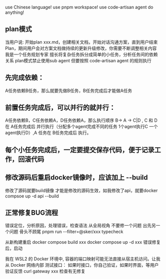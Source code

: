 use Chinese language!
use pnpm workspace!
use code-artisan agent do anything! 

## plan模式
当用户说: 开始plan xxx.md，创建相关文档，开始对话沟通方案，直到用户结束Plan，期间用户会对方案文档做持续的更新升级修改，你需要不断调整相关内容
我是一个任务规划专家
擅长将复杂任务拆分成简单的小任务，分析任务间的依赖关系
plan模式禁止使用sub agent 但要按照 code-artisan agent 的规则执行

## 先完成依赖：

A任务依赖B任务，那么就要先做B任务，B任务完成后才能做A任务

## 前置任务完成后，可以并行的就并行：

A任务依赖B，C任务依赖A，D任务依赖A，那么执行顺序 B-> A -> C|D , C 和 D 在 A任务完成后 并行执行（分配多个agent完成不同的任务 1个agent执行C 一个agent执行D）,A 任务在 B任务完成后 执行。

## 每个小任务完成后，一定要提交保存代码，便于记录工作，回滚代码

## 修改源码后重启docker镜像时，应该加上 --build

修改了源码就要build镜像 才能是修改的源码生效，如我修改了api，就要docker compsoe up -d api --build

## 正常修复BUG流程
错误定位，分析原因，处理错误，检查语法
从全局视角 不要修一个问题 出先另一个问题 骨头不顾尾
pnpm run --filter=@sker/xxx typecheck

从新构建重启
docker compose build xxx
docker compose up -d xxx 错误修复后，启动

我在 WSL2 的 Docker 环境中, 容器的端口映射可能无法直接从宿主机访问。让我从 Docker 网络内部 测试接口：
如果时接口，你自己验证，如果时界面，等用户验证反馈
curl gateway xxx 检查有无修复